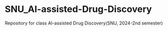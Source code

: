 # SNU_AI-assisted-Drug-Discovery
Repository for class AI-assisted Drug Discovery(SNU, 2024-2nd semester)
